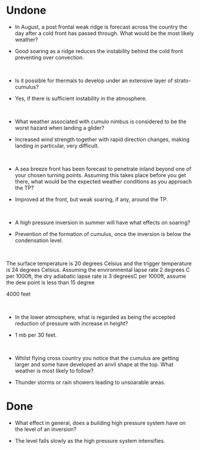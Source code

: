 # Undone

- In August, a post frontal weak ridge is forecast across the country the day after a cold front has passed through. What would be the most likely weather?

- Good soaring as a ridge reduces the instability behind the cold front preventing over convection.

<br/>

- Is it possible for thermals to develop under an extensive layer of strato-cumulus?

- Yes, if there is sufficient instability in the atmosphere.

<br/>

- What weather associated with cumulo nimbus is considered to be the worst hazard when landing a glider?

- Increased wind strength together with rapid direction changes, making landing in particular, very difficult.

<br/>

- A sea breeze front has been forecast to penetrate inland beyond one of your chosen turning points. Assuming this takes place before you get there, what would be the expected weather conditions as you approach the TP?

- Improved at the front, but weak soaring, if any, around the TP.

<br/>

- A high pressure inversion in summer will have what effects on soaring?

- Prevention of  the formation of cumulus, once the inversion is below the condensation level.

<br/>

The surface temperature is 20 degrees Celsius and the trigger temperature is 24 degrees Celsius. Assuming the environmental lapse rate 2 degrees C per 1000ft, the dry adiabatic lapse rate is 3 degreesC per 1000ft, assume the dew point is less than 15 degree

4000 feet

<br/>

- In the lower atmosphere, what is regarded as being the accepted reduction of pressure with increase in height?

- 1 mb per 30 feet.

<br/>

- Whilst flying cross country you notice that the cumulus are getting larger and some have developed an anvil shape at the top. What weather is most likely to follow?

- Thunder storms or rain showers leading to unsoarable areas.

# Done

- What effect in general, does a building high pressure system have on the level of an inversion?

- The level falls slowly as the high pressure system intensifies.

<br/>
